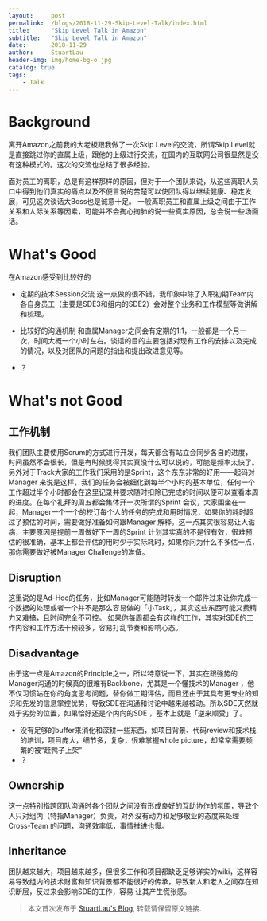 ```yaml
---
layout:     post
permalink:  /blogs/2018-11-29-Skip-Level-Talk/index.html
title:      "Skip Level Talk in Amazon"
subtitle:   "Skip Level Talk in Amazon"
date:       2018-11-29
author:     StuartLau
header-img: img/home-bg-o.jpg
catalog: true
tags: 
    - Talk
---
```

# Background

离开Amazon之前我的大老板跟我做了一次Skip Level的交流，所谓Skip 
Level就是直接跳过你的直属上级，跟他的上级进行交流，在国内的互联网公司很显然是没有这种模式的。这次的交流也总结了很多经验。

面对员工的离职，总是有这样那样的原因，但对于一个团队来说，从这些离职人员口中得到他们真实的痛点以及不便言说的苦楚可以使团队得以继续健康、稳定发展，可见这次谈话大Boss也是诚意十足。
一般离职员工和直属上级之间由于工作关系和人际关系等因素，可能并不会掏心掏肺的说一些真实原因，总会说一些场面话。

# What's Good
在Amazon感受到比较好的
- 定期的技术Session交流
这一点做的很不错，我印象中除了入职初期Team内各自身员工（主要是SDE3和组内的SDE2）会对整个业务和工作模型等做讲解和梳理。

- 比较好的沟通机制
和直属Manager之间会有定期的1:1，一般都是一个月一次，时间大概一个小时左右。谈话的目的主要包括对现有工作的安排以及完成的情况，以及对团队的问题的指出和提出改进意见等。

- ？

# What's not Good
## 工作机制
我们团队主要使用Scrum的方式进行开发，每天都会有站立会同步各自的进度，时间虽然不会很长，但是有时候觉得其实真没什么可以说的，可能是频率太快了。
另外对于Track大家的工作我们采用的是Sprint，这个东东非常的好用——起码对Manager
来说是这样，我们的任务会被细化到每半个小时的基本单位，任何一个工作超过半个小时都会在这里记录并要求随时扣除已完成的时间以便可以查看本周的进度。在每个礼拜的周五都会集体开一次所谓的Sprint
会议，大家围坐在一起，Manager一个一个的校订每个人的任务的完成和用时情况，如果你的耗时超过了预估的时间，需要做好准备如何跟Manager
解释。这一点其实很容易让人诟病，主要原因是提前一周做好下一周的Sprint
计划其实真的不是很有效，很难预估的很准确，基本上都会评估的用时少于实际耗时，如果你问为什么不多估一点，那你需要做好被Manager Challenge的准备。

## Disruption
这里说的是Ad-Hoc的任务，比如Manager可能随时转发一个邮件过来让你完成一个数据的处理或者一个并不是那么容易做的「小Task」，其实这些东西可能又费精力又难搞，且时间完全不可控。
如果你每周都会有这样的工作，其实对SDE的工作内容和工作方法干预较多，容易打乱节奏和影响心态。

## Disadvantage
由于这一点是Amazon的Principle之一，所以特意说一下，其实在跟强势的Manager沟通的时候真的很难有Backbone，尤其是一个懂技术的Manager
，他不仅习惯站在你的角度思考问题，替你做工期评估，而且还由于其具有更专业的知识和先发的信息掌控优势，导致SDE在沟通和讨论中越来越被动。所以SDE天然就处于劣势的位置，如果恰好还是个内向的SDE
，基本上就是「逆来顺受」了。

- 没有足够的buffer来消化和深耕一些东西，如项目背景、代码review和技术栈的培训，项目庞大，细节多，复杂，很难掌握whole picture，却常常需要频繁的被“赶鸭子上架”
- ？

## Ownership
这一点特别指跨团队沟通时各个团队之间没有形成良好的互助协作的氛围，导致个人只对组内（特指Manager）负责，对外没有动力和足够敬业的态度来处理Cross-Team
的问题，沟通效率低，事情推进也慢。

## Inheritance
团队越来越大，项目越来越多，但很多工作和项目都缺乏足够详实的wiki，这样容易导致组内的技术财富和知识背景都不能很好的传承，导致新人和老人之间存在知识断层，反过来会影响SDE的工作，容易
让其产生慌张感。

> 本文首次发布于 [StuartLau's Blog](https://stuartlau.github.io), 转载请保留原文链接.
